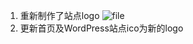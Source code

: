 <!--
author: yuany3721
date: 2021-09-11
title: 21.09.11更新日志
tags: Web 更新日志
summary: 重新制作了logo
-->
1.  重新制作了站点logo ![file](https://wp.yuany3721.top/wp-content/uploads/2021/09/614315ae979db.png)
2.  更新首页及WordPress站点ico为新的logo